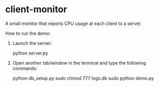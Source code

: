 client-monitor
==============

A small monitor that reports CPU usage at each client to a
server.  

How to run the demo: 

1. Launch the server: 

    python server.py

2. Open another tab/window in the terminal and type the following commands:

    python db_setup.py
    sudo chmod 777 logs.db
    sudo python demo.py
